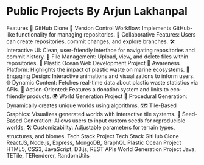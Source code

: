# Public Projects By Arjun Lakhanpal
Features
🌟 GitHub Clone
🚀 Version Control Workflow: Implements GitHub-like functionality for managing repositories.
👥 Collaborative Features: Users can create repositories, commit changes, and explore branches.
🛠️ Interactive UI: Clean, user-friendly interface for navigating repositories and commit history.
📂 File Management: Upload, view, and delete files within repositories.
🐠 Plastic Ocean Web Development Project
🌊 Awareness Platform: Highlights the impact of plastic waste on marine ecosystems.
🎨 Engaging Design: Interactive animations and visualizations to inform users.
🌐 Dynamic Content: Fetches real-time data about plastic waste statistics via APIs.
🛒 Action-Oriented: Features a donation system and links to eco-friendly products.
🌍 World Generation Project
🎲 Procedural Generation: Dynamically creates unique worlds using algorithms.
🗺️ Tile-Based Graphics: Visualizes generated worlds with interactive tile systems.
🔄 Seed-Based Generation: Allows users to input custom seeds for reproducible worlds.
🛠️ Customizability: Adjustable parameters for terrain types, structures, and biomes.
Tech Stack
Project	Tech Stack
GitHub Clone	ReactJS, Node.js, Express, MongoDB, GraphQL
Plastic Ocean Project	HTML5, CSS3, JavaScript, D3.js, REST APIs
World Generation Project	Java, TETile, TERenderer, RandomUtils
